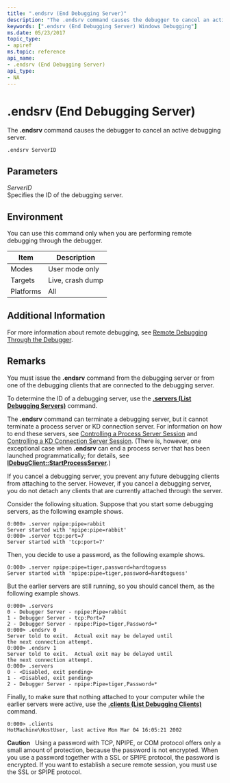 ```yaml
---
title: ".endsrv (End Debugging Server)"
description: "The .endsrv command causes the debugger to cancel an active debugging server."
keywords: [".endsrv (End Debugging Server) Windows Debugging"]
ms.date: 05/23/2017
topic_type:
- apiref
ms.topic: reference
api_name:
- .endsrv (End Debugging Server)
api_type:
- NA
---
```


# .endsrv (End Debugging Server)


The **.endsrv** command causes the debugger to cancel an active debugging server.

```dbgcmd
.endsrv ServerID 
```

## <span id="ddk_meta_end_debugging_server_dbg"></span><span id="DDK_META_END_DEBUGGING_SERVER_DBG"></span>Parameters


<span id="_______ServerID______"></span><span id="_______serverid______"></span><span id="_______SERVERID______"></span> *ServerID*   
Specifies the ID of the debugging server.

## Environment

You can use this command only when you are performing remote debugging through the debugger.

|  Item  | Description          |
|--------|----------------------|
|Modes|User mode only|
|Targets|Live, crash dump|
|Platforms|All|

 

## Additional Information

For more information about remote debugging, see [Remote Debugging Through the Debugger](../debugger/remote-debugging-through-the-debugger.md).

## Remarks

You must issue the **.endsrv** command from the debugging server or from one of the debugging clients that are connected to the debugging server.

To determine the ID of a debugging server, use the [**.servers (List Debugging Servers)**](-servers--list-debugging-servers-.md) command.

The **.endsrv** command can terminate a debugging server, but it cannot terminate a process server or KD connection server. For information on how to end these servers, see [Controlling a Process Server Session](../debugger/controlling-a-process-server-session.md) and [Controlling a KD Connection Server Session](../debugger/controlling-a-kd-connection-server-session.md). (There is, however, one exceptional case when **.endsrv** can end a process server that has been launched programmatically; for details, see [**IDebugClient::StartProcessServer**](/windows-hardware/drivers/ddi/dbgeng/nf-dbgeng-idebugclient5-startprocessserver).)

If you cancel a debugging server, you prevent any future debugging clients from attaching to the server. However, if you cancel a debugging server, you do not detach any clients that are currently attached through the server.

Consider the following situation. Suppose that you start some debugging servers, as the following example shows.

```dbgcmd
0:000> .server npipe:pipe=rabbit
Server started with 'npipe:pipe=rabbit'
0:000> .server tcp:port=7
Server started with 'tcp:port=7'
```

Then, you decide to use a password, as the following example shows.

```dbgcmd
0:000> .server npipe:pipe=tiger,password=hardtoguess
Server started with 'npipe:pipe=tiger,password=hardtoguess'
```

But the earlier servers are still running, so you should cancel them, as the following example shows.

```dbgcmd
0:000> .servers
0 - Debugger Server - npipe:Pipe=rabbit
1 - Debugger Server - tcp:Port=7
2 - Debugger Server - npipe:Pipe=tiger,Password=*
0:000> .endsrv 0
Server told to exit.  Actual exit may be delayed until
the next connection attempt.
0:000> .endsrv 1
Server told to exit.  Actual exit may be delayed until
the next connection attempt.
0:000> .servers
0 - <Disabled, exit pending>
1 - <Disabled, exit pending>
2 - Debugger Server - npipe:Pipe=tiger,Password=*
```

Finally, to make sure that nothing attached to your computer while the earlier servers were active, use the [**.clients (List Debugging Clients)**](-clients--list-debugging-clients-.md) command.

```dbgcmd
0:000> .clients
HotMachine\HostUser, last active Mon Mar 04 16:05:21 2002
```

**Caution**   Using a password with TCP, NPIPE, or COM protocol offers only a small amount of protection, because the password is not encrypted. When you use a password together with a SSL or SPIPE protocol, the password is encrypted. If you want to establish a secure remote session, you must use the SSL or SPIPE protocol.

 

 


